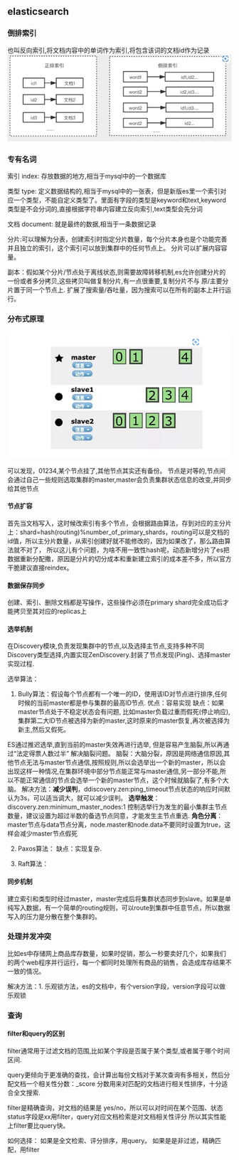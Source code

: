 ## elasticsearch

### 倒排索引
也叫反向索引,将文档内容中的单词作为索引,将包含该词的文档id作为记录
![](./image/5.png)  

### 专有名词
索引 index: 存放数据的地方,相当于mysql中的一个数据库

类型 type: 定义数据结构的,相当于mysql中的一张表，但是新版es里一个索引对应一个类型，不能自定义类型了。里面有字段的类型是keyword和text,keyword类型是不会分词的,直接根据字符串内容建立反向索引,text类型会先分词

文档 document: 就是最终的数据,相当于一条数据记录

分片:可以理解为分表，创建索引时指定分片数量，每个分片本身也是个功能完善并且独立的索引，这个索引可以放到集群中的任何节点上。 分片可以扩展内容容量。

副本：假如某个分片/节点处于离线状态,则需要故障转移机制,es允许创建分片的一份或者多分拷贝,这些拷贝叫做复制分片,有一点很重要,复制分片不与 原/主要分片置于同一个节点上. 扩展了搜索量/吞吐量，因为搜索可以在所有的副本上并行运行。

### 分布式原理
![](./image/6.png)  

可以发现，01234,某个节点挂了,其他节点其实还有备份。
节点是对等的,节点间会通过自己一些规则选取集群的master,master会负责集群状态信息的改变,并同步给其他节点
#### 节点扩容
首先当文档写入，这时候改索引有多个节点，会根据路由算法，存到对应的主分片上：shard=hash(routing)%number_of_primary_shards，routing可以是文档的id值，所以主分片数量，从索引创建好就不能修改的，因为如果改了，那么路由算法就不对了， 所以这儿有个问题，为啥不用一致性hash呢，动态新增分片了es把数据重新分配撒，原因是分片的切分成本和重新建立索引的成本差不多，所以官方干脆建议直接reindex。

#### 数据保存同步
创建、索引、删除文档都是写操作，这些操作必须在primary shard完全成功后才能拷贝至其对应的replicas上


#### 选举机制
在Discovery模块,负责发现集群中的节点,以及选择主节点,支持多种不同Discovery类型选择,内置实现ZenDiscovery.封装了节点发现(Ping)、选择master实现过程.

选举算法：
1. Bully算法：假设每个节点都有一个唯一的ID，使用该ID对节点进行排序,任何时候的当前master都是参与集群的最高ID节点.
优点：容易实现
缺点：如果master节点处于不稳定状态会有问题, 比如master负载过重而假死(停止响应),集群第二大ID节点被选择为新的master,这时原来的master恢复,再次被选择为新主,然后又假死。

ES通过推迟选举,直到当前的master失效再进行选举, 但是容易产生脑裂,所以再通过“法定得票人数过半” 解决脑裂问题。
脑裂：大脑分裂，原因是网络通信原因,其他节点无法与master节点通信,按照规则,所以会选举出一个新的master，所以会出现这样一种情况,在集群环境中部分节点能正常与master通信,另一部分不能,所以不能正常通信的节点会选举一个新的master节点，这个时候就脑裂了,有多个大脑。
解决方法：**减少误判**，ddiscovery.zen:ping_timeout节点状态的响应时间默认为3s，可以适当调大，就可以减少误判。
**选举触发**：discovery.zen:minimum_master_nodes:1 控制选举行为发生的最小集群主节点数量，建议设置为超过半数的备选节点同意，才能发生主节点重选.
**角色分离**：master节点与data节点分离，node.master和node.data不要同时设置为true，这样会减少master节点假死

2. Paxos算法：
缺点：实现复杂.

3. Raft算法：

#### 同步机制
建立索引和类型时经过master，master完成后将集群状态同步到slave。如果是单纯写入数据，有一个简单的routing规则，可以route到集群中任意节点，所以数据写入的压力是分散在整个集群的。

### 处理并发冲突
比如es中存储网上商品库存数量，如果时促销，那么一秒要卖好几个，如果我们的两个web程序并行运行，每一个都同时处理所有商品的销售，会造成库存结果不一致的情况。

解决方法：1. 乐观锁方法，es的文档中，有个version字段，version字段可以做乐观锁

### 查询
#### filter和query的区别
filter通常用于过滤文档的范围,比如某个字段是否属于某个类型,或者属于哪个时间区间.

query更倾向于更准确的查找，会计算出每份文档对于某次查询有多相关，然后分配文档一个相关性分数：_score
分数用来对匹配的文档进行相关性排序，十分适合全文搜索.

filter是精确查询，对文档的结果是 yes/no，所以可以对时间在某个范围、状态status字段是xx用filter，query对应文档检索是对文档相关性评分   所以其实性能上filter要比query快。

如何选择： 如果是全文检索、评分排序，用query。  如果是是非过滤，精确匹配，用filter

